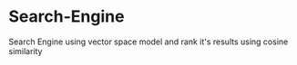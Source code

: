 # Search-Engine
Search Engine using vector space model and rank it's results using cosine similarity
